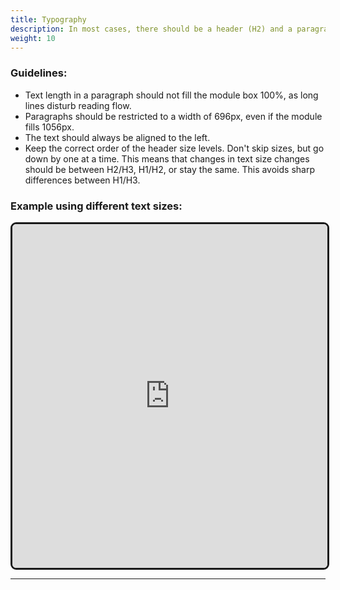 ```yaml
---
title: Typography
description: In most cases, there should be a header (H2) and a paragraph at the start of form pages to summarize the task of the user.
weight: 10
---
```


### Guidelines:
- Text length in a paragraph should not fill the module box 100%, as long lines disturb reading flow. 
- Paragraphs should be restricted to a width of 696px, even if the module fills 1056px.
- The text should always be aligned to the left.
- Keep the correct order of the header size levels. Don't skip sizes, but go down by one at a time. This means that changes in text size changes should be between H2/H3, H1/H2, or stay the same. This avoids sharp differences between H1/H3.  

### Example using different text sizes:

<iframe style="border: 3px solid rgb(0 0 0 / 90%);border-radius: 9px;" width="100%" height="550" src="https://embed.figma.com/proto/b2w3PuS5c0w8vVU3z8KOwp/Altinn-Studio-Komponenter?page-id=7704%3A42723&node-id=8021-82726&node-type=frame&viewport=590%2C727%2C0.2&scaling=scale-down&content-scaling=fixed&embed-host=share" allowfullscreen></iframe>

---